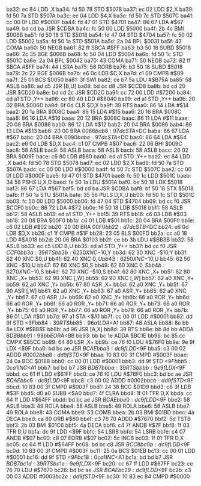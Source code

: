 ba32: ec 84        LDD    ,X
ba34: fd 50 78     STD    $5078
ba37: ec 02        LDD    $2,X
ba39: fd 50 7a     STD    $507A
ba3c: ec 04        LDD    $4,X
ba3e: fd 50 7c     STD    $507C
ba41: cc 00 0f     LDD    #$000F
ba44: fd 47 01     STD    $4701
ba47: 86 67        LDA    #$67
ba49: bd cd ba     JSR    $CDBA
ba4c: fc 50 00     LDD    $5000
ba4f: 2b 4c        BMI    $006B
ba51: fd 50 18     STD    $5018
ba54: fd 47 04     STD    $4704
ba57: fc 50 02     LDD    $5002
ba5a: fd 50 1a     STD    $501A
ba5d: 2a 04        BPL    $0031
ba5f: 43           COMA
ba60: 50           NEGB
ba61: 82 ff        SBCA   #$FF
ba63: b3 50 18     SUBD   $5018
ba66: 2c 35        BGE    $006B
ba68: fc 50 04     LDD    $5004
ba6b: fd 50 1c     STD    $501C
ba6e: 2a 04        BPL    $0042
ba70: 43           COMA
ba71: 50           NEGB
ba72: 82 ff        SBCA   #$FF
ba74: 44           LSRA
ba75: 56           RORB
ba76: b3 50 18     SUBD   $5018
ba79: 2c 22        BGE    $006B
ba7b: e6 0c        LDB    $C,X
ba7d: c1 09        CMPB   #$09
ba7f: 25 01        BCS    $0050
ba81: 3f           SWI
ba82: ce b7 5a     LDU    #$B75A
ba85: 58           ASLB
ba86: ad d5        JSR    [B,U]
ba88: bd cc d8     JSR    $CCD8
ba8b: bd cd 20     JSR    $CD20
ba8e: bd cd 2c     JSR    $CD2C
ba91: cc 72 00     LDD    #$7200
ba94: ed a1        STD    ,Y++
ba96: cc 80 40     LDD    #$8040
ba99: ed a1        STD    ,Y++
ba9b: 20 02        BRA    $006D
ba9d: 6f 0d        CLR    $D,X
ba9f: 39           RTS
baa0: 86 14        LDA    #$14
baa2: 20 1a        BRA    $008C
baa4: 86 15        LDA    #$15
baa6: 20 16        BRA    $008C
baa8: 86 16        LDA    #$16
baaa: 20 12        BRA    $008C
baac: 86 11        LDA    #$11
baae: 20 08        BRA    $0086
bab0: 86 12        LDA    #$12
bab2: 20 04        BRA    $0086
bab4: 86 13        LDA    #$13
bab6: 20 00        BRA    $0086
bab8: 97 dc        STA    <$DC
baba: 86 67        LDA    #$67
babc: 20 04        BRA    $0090
babe: 97 dc        STA    <$DC
bac0: 86 64        LDA    #$64
bac2: e6 0d        LDB    $D,X
bac4: c1 07        CMPB   #$07
bac6: 22 06        BHI    $009C
bac8: 58           ASLB
bac9: 58           ASLB
baca: 58           ASLB
bacb: 58           ASLB
bacc: 20 02        BRA    $009E
bace: c6 80        LDB    #$80
bad0: ed a1        STD    ,Y++
bad2: ec 84        LDD    ,X
bad4: fd 50 78     STD    $5078
bad7: ec 02        LDD    $2,X
bad9: fd 50 7a     STD    $507A
badc: cc 00 00     LDD    #$0000
badf: fd 50 7c     STD    $507C
bae2: cc 00 0f     LDD    #$000F
bae5: fd 47 01     STD    $4701
bae8: fc 50 1c     LDD    $501C
baeb: 34 56        PSHS   U,X,D
baed: fe 50 1a     LDU    $501A
baf0: be 50 18     LDX    $5018
baf3: 86 67        LDA    #$67
baf5: bd cd ba     JSR    $CDBA
baf8: bf 50 18     STX    $5018
bafb: ff 50 1a     STU    $501A
bafe: 35 56        PULS   D,X,U
bb00: fd 50 1c     STD    $501C
bb03: fc 50 00     LDD    $5000
bb06: fd 47 04     STD    $4704
bb09: bd cc f0     JSR    $CCF0
bb0c: 86 72        LDA    #$72
bb0e: f6 50 18     LDB    $5018
bb11: 58           ASLB
bb12: 58           ASLB
bb13: ed a1        STD    ,Y++
bb15: 39           RTS
bb16: c6 03        LDB    #$03
bb18: 20 08        BRA    $00F0
bb1a: c6 01        LDB    #$01
bb1c: 20 04        BRA    $00F0
bb1e: c6 02        LDB    #$02
bb20: 20 00        BRA    $00F0
bb22: d7 dc        STB    <$DC
bb24: e6 0d        LDB    $D,X
bb26: c1 1f        CMPB   #$1F
bb28: 23 05        BLS    $00FD
bb2a: cc a0 18     LDD    #$A018
bb2d: 20 06        BRA    $0103
bb2f: ce bb 3b     LDU    #$BB3B
bb32: 58           ASLB
bb33: ec c5        LDD    B,U
bb35: ed a1        STD    ,Y++
bb37: bd cc f0     JSR    $CCF0
bb3a: 39           RTS
bb3b: 62 30        XNC    -$10,Y
bb3d: 62 30        XNC    -$10,Y
bb3f: 62 40        XNC    $0,U
bb41: 62 40        XNC    $0,U
bb43: 62 50        XNC    -$10,U
bb45: 62 50        XNC    -$10,U
bb47: 62 60        XNC    $0,S
bb49: 62 60        XNC    $0,S
bb4b: 62 70        XNC    -$10,S
bb4d: 62 70        XNC    -$10,S
bb4f: 62 80        XNC    ,X+
bb51: 62 80        XNC    ,X+
bb53: 62 90        XNC    [,W]
bb55: 62 90        XNC    [,W]
bb57: 62 a0        XNC    ,Y+
bb59: 62 a0        XNC    ,Y+
bb5b: 67 80        ASR    ,X+
bb5d: 62 a0        XNC    ,Y+
bb5f: 67 90        ASR    [,W]
bb61: 62 a0        XNC    ,Y+
bb63: 67 a0        ASR    ,Y+
bb65: 62 a0        XNC    ,Y+
bb67: 67 c0        ASR    ,U+
bb69: 62 a0        XNC    ,Y+
bb6b: 66 a0        ROR    ,Y+
bb6d: 66 a0        ROR    ,Y+
bb6f: 66 a0        ROR    ,Y+
bb71: 66 a0        ROR    ,Y+
bb73: 66 a0        ROR    ,Y+
bb75: 66 a0        ROR    ,Y+
bb77: 66 a0        ROR    ,Y+
bb79: 66 a0        ROR    ,Y+
bb7b: 86 01        LDA    #$01
bb7d: 97 a1        STA    <$A1
bb7f: cc 00 01     LDD    #$0001
bb82: dd 9f        STD    <$9F
bb84: 39           RTS
bb85: 96 a1        LDA    <$A1
bb87: 48           ASLA
bb88: 8e bb 8e     LDX    #$BB8E
bb8b: ad 96        JSR    [A,X]
bb8d: 39           RTS
bb8e: bb 8d bb     ADDA   $8DBB
bb91: 98 bb        EORA   <$BB
bb93: bb bc 1e     ADDA   $BC1E
bb96: bc 85 cc     CMPX   $85CC
bb99: 64 80        LSR    ,X+
bb9b: ce 76 f0     LDU    #$76F0
bb9e: 9e 9f        LDX    <$9F
bba0: bd bc ae     JSR    $BCAE
bba3: dc 9f        LDD    <$9F
bba5: c3 00 02     ADDD   #$0002
bba8: dd 9f        STD    <$9F
bbaa: 10 83 00 3f  CMPD   #$003F
bbae: 24 0a        BCC    $0188
bbb0: cc 00 01     LDD    #$0001
bbb3: dd 9f        STD    <$9F
bbb5: 0c a1        INC    <$A1
bbb7: bd bd b7     JSR    $BDB7
bbba: 39           RTS
bbbb: 9e 9f        LDX    <$9F
bbbd: cc 61 ff     LDD    #$61FF
bbc0: ce 76 f0     LDU    #$76F0
bbc3: bd bc ae     JSR    $BCAE
bbc6: dc 9f        LDD    <$9F
bbc8: c3 00 02     ADDD   #$0002
bbcb: dd 9f        STD    <$9F
bbcd: 10 83 00 3f  CMPD   #$003F
bbd1: 24 38        BCC    $01D9
bbd3: c6 3f        LDB    #$3F
bbd5: d0 a0        SUBB   <$A0
bbd7: 4f           CLRA
bbd8: 1f 01        TFR    D,X
bbda: cc 64 ff     LDD    #$64FF
bbdd: bd bc ae     JSR    $BCAE
bbe0: dc 9f        LDD    <$9F
bbe2: 58           ASLB
bbe3: 49           ROLA
bbe4: 58           ASLB
bbe5: 49           ROLA
bbe6: 58           ASLB
bbe7: 49           ROLA
bbe8: 43           COMA
bbe9: 53           COMB
bbea: 2b 03        BMI    $01BD
bbec: 4a           DECA
bbed: ca 80        ORB    #$80
bbef: c3 76 70     ADDD   #$7670
bbf2: 5d           TSTB
bbf3: 2b 03        BMI    $01C6
bbf5: 4a           DECA
bbf6: c4 7f        ANDB   #$7F
bbf8: 1f 03        TFR    D,U
bbfa: dc 9f        LDD    <$9F
bbfc: 54           LSRB
bbfd: 54           LSRB
bbfe: c4 07        ANDB   #$07
bc00: c8 07        EORB   #$07
bc02: 5c           INCB
bc03: 1f 01        TFR    D,X
bc05: cc 64 ff     LDD    #$64FF
bc08: bd bc c8     JSR    $BCC8
bc0b: dc 9f        LDD    <$9F
bc0d: 10 83 00 3f  CMPD   #$003F
bc11: 25 0a        BCS    $01EB
bc13: cc 00 01     LDD    #$0001
bc16: dd 9f        STD    <$9F
bc18: 0c a1        INC    <$A1
bc1a: bd bd b7     JSR    $BDB7
bc1d: 39           RTS
bc1e: 9e 9f        LDX    <$9F
bc20: cc 67 ff     LDD    #$67FF
bc23: ce 76 70     LDU    #$7670
bc26: bd bc ae     JSR    $BCAE
bc29: dc 9f        LDD    <$9F
bc2b: c3 00 03     ADDD   #$0003
bc2e: dd 9f        STD    <$9F
bc30: 10 83 ec 84  CMPD   #$0000
